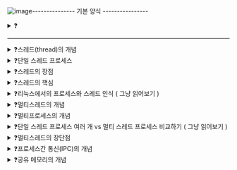 ![image](https://github.com/user-attachments/assets/aed212f4-704a-485d-be1c-13d1b9c84256)--------------- 기본 양식 ----------------

<details>
<summary>❓</summary>

>""

</details>

------------------------------------------

<details>
<summary>❓스레드(thread)의 개념</summary>

>"스레드(thread)는 프로세스를 구성하는 실행의 흐름 단위이다. 하나의 프로세스는 여러 개의 스레드를 가질 수 있다. 스레드를 통해 하나의 프로세스에서 여러 부분 동시 실행 가능"
![image](https://github.com/user-attachments/assets/3e4c161f-5c1f-420a-9574-1eb6dcfcb516)

</details>

<details>
<summary>❓단일 스레드 프로세스</summary>

>"모든 프로세스가 하나의 실행 흐름을 가지고, 한 번에 하나의 부분만 실행되는 프로세"
![image](https://github.com/user-attachments/assets/45ad6b28-6b26-4cec-9f2a-1fab0e890883)

</details>

<details>
<summary>❓스레드의 장점</summary>

>"스레드의 도입으로 하나의 프로세스가 한 번에 여러 일을 동시에 처리할 수 있게 되었다. 즉, 프로세스를 구성하는 여러 명령어들을 동시에 실행할 수 있게 되었다."
![image](https://github.com/user-attachments/assets/6f6e3c25-fc72-4e93-8658-10f34e4cc7a2)

</details>

<details>
<summary>❓스레드의 핵심</summary>

>"스레드들은 실행에 필요한 최소한의 정보(프로그램 카운터를 비롯한 레지스터, 스택)만을 유지한 채 프로세스 자원을 공유하면서 실행된다."
![image](https://github.com/user-attachments/assets/afb49f79-f073-478c-80fa-da0848db58e9)

</details>

<details>
<summary>❓리눅스에서의 프로세스와 스레드 인식 ( 그냥 읽어보기 )</summary>

>"리눅스에서는 프로세스와 스레드를 구분 짓지 않고 둘 다 실행의 문맥(context of execution)이라는 점에서 동등하게 간주한다. 통일해서 task로 명명한다."

</details>

<details>
<summary>❓멀티스레드의 개념</summary>

>"하나의 프로세스를 여러 스레드로 동시에 실행하는 것을 말한다."
![image](https://github.com/user-attachments/assets/6f6e3c25-fc72-4e93-8658-10f34e4cc7a2)

</details>

<details>
<summary>❓멀티프로세스의 개념</summary>

>"여러 프로세스를 동시에 실행하는 것을 말한다."

</details>

<details>
<summary>❓단일 스레드 프로세스 여러 개 vs 멀티 스레드 프로세스 비교하기 ( 그냥 읽어보기 ) </summary>

>"프로세스끼리는 자원을 공유하지 않지만, 스레드끼리는 같은 프로세스 내의 자원을 공유한다.
>![image](https://github.com/user-attachments/assets/4599f50a-7aa1-457f-a1d2-c3cdd3fb095f)
>![image](https://github.com/user-attachments/assets/e60c4544-b323-4475-b753-8f9ef797a958)
>![image](https://github.com/user-attachments/assets/e2f67e15-9004-485f-b18d-f4e2494ba7f6)


"

</details>

<details>
<summary>❓멀티스레드의 장단점</summary>

>"프로세스의 자원을 공유해서 협력과 통신에는 유리하지만, 하나의 프로세스에 문제가 생기면 프로세스 전체에 문제로 번질 수 있다."
![image](https://github.com/user-attachments/assets/eb212ca0-05fd-47e4-b83a-8318371c6425)

</details>

<details>
<summary>❓프로세스간 통신(IPC)의 개념</summary>

>"프로세스 간 자원을 공유하고 데이터를 주고받는 것"
>![image](https://github.com/user-attachments/assets/81941ebe-8e6f-4a1e-99ed-68add593fb9a)


</details>

<details>
<summary>❓공유 메모리의 개념</summary>

>"프로세스들이 공유할 수 있는 메모리의 영역을 말한다."

</details>

